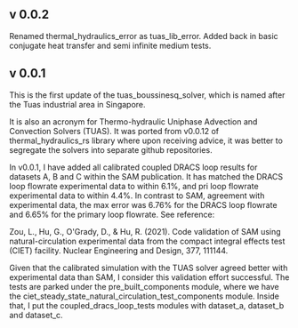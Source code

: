 ## v 0.0.2 

Renamed thermal_hydraulics_error as tuas_lib_error. Added back in 
basic conjugate heat transfer and semi infinite medium tests.

## v 0.0.1

This is the first update of the tuas_boussinesq_solver,
which is named after the Tuas industrial area in Singapore.

It is also an acronym for Thermo-hydraulic Uniphase Advection and Convection 
Solvers (TUAS). It was ported from v0.0.12 of thermal_hydraulics_rs library 
where upon receiving advice, it was better to segregate the solvers into 
separate github repositories.

In v0.0.1, I have added all calibrated coupled DRACS loop results 
for datasets A, B and C within the SAM publication. It has matched the 
DRACS loop flowrate experimental data to within 6.1%, and pri loop flowrate 
experimental data to within 4.4%. In contrast to SAM, agreement with 
experimental data, the max error was 6.76% for the DRACS loop flowrate 
and 6.65% for the primary loop flowrate. See reference:

Zou, L., Hu, G., O'Grady, D., & Hu, R. (2021). Code validation of 
SAM using natural-circulation experimental data from the compact integral 
effects test (CIET) facility. Nuclear Engineering and Design, 377, 111144.

Given that the calibrated simulation with the TUAS solver agreed better with 
experimental data than SAM, I consider this validation effort successful.
The tests are parked under the pre_built_components module, where we have 
the ciet_steady_state_natural_circulation_test_components module. Inside that,
I put the coupled_dracs_loop_tests modules with dataset_a, dataset_b 
and dataset_c.
